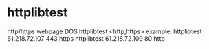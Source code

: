 # httplibtest
http/https webpage DOS
httplibtest <Destination IP> <port> <http,https>
example:
httplibtest 61.218.72.107 443 https
httplibtest 61.218.72.109 80 http
